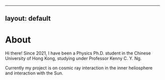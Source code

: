 
---
layout: default
---

# About
Hi there! Since 2021, I have been a Physics Ph.D. student in the Chinese University of Hong Kong, studying under Professor Kenny C. Y. Ng. 

Currently my project is on cosmic ray interaction in the inner heliosphere and interaction with the Sun.
